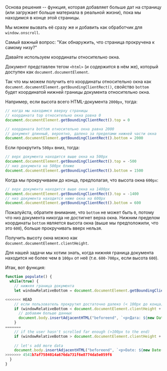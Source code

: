 Основа решения -- функция, которая добавляет больше дат на страницу (или загружает больше материала в реальной жизни), пока мы находимся в конце этой страницы.

Мы можем вызвать её сразу же и добавить как обработчик для `window.onscroll`.

Самый важный вопрос: "Как обнаружить, что страница прокручена к самому низу?"

Давайте используем координаты относительно окна.

Документ представлен тегом `<html>` (и содержится в нём же), который доступен как `document.documentElement`.

Так что мы можем получить его координаты относительно окна как `document.documentElement.getBoundingClientRect()`, свойство `bottom` будет координатой нижней границы документа относительно окна.

Например, если высота всего HTML-документа `2000px`, тогда:

```js
// когда мы находимся вверху страницы
// координата top относительно окна равна 0
document.documentElement.getBoundingClientRect().top = 0

// координата bottom относительно окна равна 2000
// документ длинный, вероятно, далеко за пределами нижней части окна
document.documentElement.getBoundingClientRect().bottom = 2000
```

Если прокрутить `500px` вниз, тогда:

```js
// верх документа находится выше окна на 500px
document.documentElement.getBoundingClientRect().top = -500
// низ документа на 500px ближе
document.documentElement.getBoundingClientRect().bottom = 1500
```

Когда мы прокручиваем до конца, предполагая, что высота окна `600px`:


```js
// верх документа находится выше окна на 1400px
document.documentElement.getBoundingClientRect().top = -1400
// низ документа находится ниже окна на 600px
document.documentElement.getBoundingClientRect().bottom = 600
```

Пожалуйста, обратите внимание, что `bottom` не может быть `0`, потому что низ документа никогда не достигнет верха окна. Нижним пределом координаты `bottom` является высота окна (выше мы предположили, что это `600`), больше прокручивать вверх нельзя.

Получить высоту окна можно как `document.documentElement.clientHeight`.

Для нашей задачи мы хотим знать, когда нижняя граница документа находится не более чем в  `100px` от неё (т.е. `600-700px`, если высота `600`).

Итак, вот функция:

```js
function populate() {
  while(true) {
    // нижняя граница документа
    let windowRelativeBottom = document.documentElement.getBoundingClientRect().bottom;

<<<<<<< HEAD
    // если пользователь прокрутил достаточно далеко (< 100px до конца)
    if (windowRelativeBottom < document.documentElement.clientHeight + 100) {
      // добавим больше данных
      document.body.insertAdjacentHTML("beforeend", `<p>Дата: ${new Date()}</p>`);
    }
=======
    // if the user hasn't scrolled far enough (>100px to the end)
    if (windowRelativeBottom > document.documentElement.clientHeight + 100) break;
    
    // let's add more data
    document.body.insertAdjacentHTML("beforeend", `<p>Date: ${new Date()}</p>`);
>>>>>>> 4541b7af7584014a676da731f6e8774da5e059f6
  }
}
```
